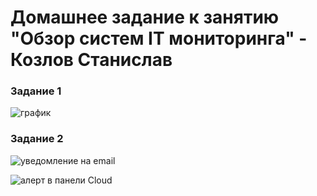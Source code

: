 # Домашнее задание к занятию "Обзор систем IT мониторинга" - Козлов Станислав

### Задание 1

![график](https://github.com/stkv1/smon-01/blob/main/img/001.PNG)


### Задание 2
![уведомление на email](https://github.com/stkv1/smon-01/blob/main/img/005.PNG)

![алерт в панели Cloud](https://github.com/stkv1/smon-01/blob/main/img/006.PNG)
